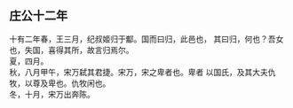 ## 庄公十二年

十有二年春，王三月，纪叔姬归于酅。国而曰归，此邑也，
其曰归，何也？吾女也，失国，喜得其所，故言归焉尔。  
夏，四月。  
秋，八月甲午，宋万弑其君捷。宋万，宋之卑者也。卑者
以国氏，及其大夫仇牧，以尊及卑也。仇牧闲也。  
冬，十月，宋万出奔陈。  

